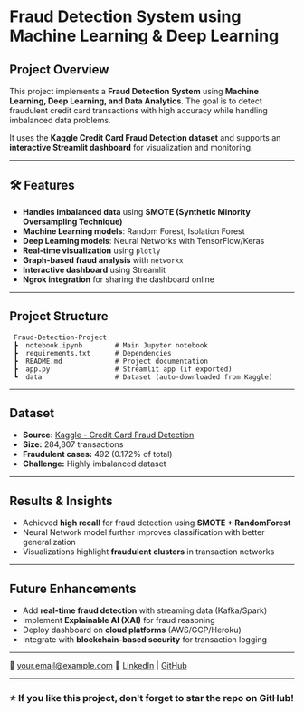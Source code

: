 # Fraud Detection System using Machine Learning & Deep Learning

## Project Overview

This project implements a **Fraud Detection System** using **Machine Learning, Deep Learning, and Data Analytics**. The goal is to detect fraudulent credit card transactions with high accuracy while handling imbalanced data problems.

It uses the **Kaggle Credit Card Fraud Detection dataset** and supports an **interactive Streamlit dashboard** for visualization and monitoring.

---

## 🛠 Features

* **Handles imbalanced data** using **SMOTE (Synthetic Minority Oversampling Technique)**
*  **Machine Learning models**: Random Forest, Isolation Forest
*  **Deep Learning models**: Neural Networks with TensorFlow/Keras
*  **Real-time visualization** using `plotly`
*  **Graph-based fraud analysis** with `networkx`
*  **Interactive dashboard** using Streamlit
*  **Ngrok integration** for sharing the dashboard online

---

##  Project Structure

```
 Fraud-Detection-Project
 ┣  notebook.ipynb        # Main Jupyter notebook
 ┣  requirements.txt      # Dependencies
 ┣  README.md             # Project documentation
 ┣  app.py                # Streamlit app (if exported)
 ┗  data                  # Dataset (auto-downloaded from Kaggle)
```

---

## Dataset

* **Source:** [Kaggle - Credit Card Fraud Detection](https://www.kaggle.com/mlg-ulb/creditcardfraud)
* **Size:** 284,807 transactions
* **Fraudulent cases:** 492 (0.172% of total)
* **Challenge:** Highly imbalanced dataset

---


##  Results & Insights

* Achieved **high recall** for fraud detection using **SMOTE + RandomForest**
* Neural Network model further improves classification with better generalization
* Visualizations highlight **fraudulent clusters** in transaction networks

---

## Future Enhancements

* Add **real-time fraud detection** with streaming data (Kafka/Spark)
* Implement **Explainable AI (XAI)** for fraud reasoning
* Deploy dashboard on **cloud platforms** (AWS/GCP/Heroku)
* Integrate with **blockchain-based security** for transaction logging

---


  📧 [your.email@example.com](mailto:your.email@example.com)
  🔗 [LinkedIn](https://linkedin.com/in/yourprofile) | [GitHub](https://github.com/your-username)

---

### ⭐ If you like this project, don't forget to **star the repo** on GitHub!
